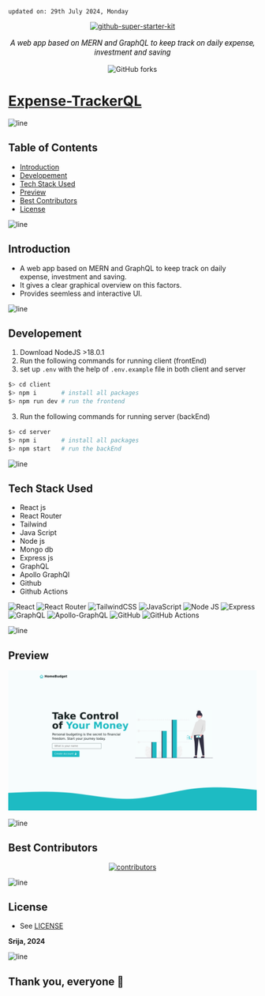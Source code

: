     updated on: 29th July 2024, Monday

<div align=center>
    <a href="https://github.com/warmachine028/github-super-starter-kit">
        <img width="200" src="https://cdn-icons-png.flaticon.com/512/6289/6289296.png" alt="github-super-starter-kit">
    </a>
    <p style="font-family: roboto, calibri; font-size:12pt; font-style:italic"> A web app based on MERN and GraphQL to keep track on daily expense, investment and saving </p>
    <a src="https://github.com/warmachine028/github-super-starter-kit/forks">
        <img alt="GitHub forks" src="https://img.shields.io/github/forks/warmachine028/github-super-starter-kit">
    </a>
</div>

# [Expense-TrackerQL](https://github.com/warmachine028/github-super-starter-kit)

![line]

## Table of Contents

- [Introduction](#introduction)
- [Developement](#developement)
- [Tech Stack Used](#tech-stack-used)
- [Preview](#preview)
- [Best Contributors](#best-contributors)
- [License](#license)

![line]

## Introduction

- A web app based on MERN and GraphQL to keep track on daily expense, investment and saving.
- It gives a clear graphical overview on this factors.
- Provides seemless and interactive UI.
  
![line]

## Developement


  1. Download NodeJS >18.0.1
  2. Run the following commands for running client (frontEnd)
  3. set up `.env` with the help of `.env.example` file in both client and server
```sh
$> cd client
$> npm i       # install all packages
$> npm run dev # run the frontend
```
  3. Run the following commands for running server (backEnd)
```sh
$> cd server
$> npm i       # install all packages
$> npm start   # run the backEnd
```

![line]

## Tech Stack Used

- React js
- React Router
- Tailwind 
- Java Script
- Node js
- Mongo db
- Express js
- GraphQL
- Apollo GraphQl 
- Github
- Github Actions

![React](https://img.shields.io/badge/react-%2320232a.svg?style=for-the-badge&logo=react&logoColor=%2361DAFB) ![React Router](https://img.shields.io/badge/React_Router-CA4245?style=for-the-badge&logo=react-router&logoColor=white) ![TailwindCSS](https://img.shields.io/badge/tailwindcss-%2338B2AC.svg?style=for-the-badge&logo=tailwind-css&logoColor=blue) ![JavaScript](https://img.shields.io/badge/javascript-%23323330.svg?style=for-the-badge&logo=javascript&logoColor=%23F7DF1E) ![Node JS](https://img.shields.io/badge/Node.js-43853D?style=for-the-badge&logo=node.js&logoColor=white) ![Express](https://img.shields.io/badge/Express.js-404D59?style=for-the-badge) ![GraphQL](https://img.shields.io/badge/-GraphQL-E10098?style=for-the-badge&logo=graphql&logoColor=white) ![Apollo-GraphQL](https://img.shields.io/badge/-ApolloGraphQL-311C87?style=for-the-badge&logo=apollo-graphql)  ![GitHub](https://img.shields.io/badge/github-%23121011.svg?style=for-the-badge&logo=github&logoColor=white) ![GitHub Actions](https://img.shields.io/badge/github%20actions-%232671E5.svg?style=for-the-badge&logo=githubactions&logoColor=white) 

![line]

## Preview

![Snapshot](.github/preview.png)

![line]

## Best Contributors

<div align="center">
    <a  href="https://github.com/SrijaAdhya12/expense-trackerQL/contributors">
        <img src="https://contrib.rocks/image?repo=SrijaAdhya12/expense-trackerQL" alt="contributors" />
    </a>
</div>

![line]

## License

- See [LICENSE]

**Srija, 2024**

![line]

## Thank you, everyone 💚

[markdown badges]: https://github.com/Ileriayo/markdown-badges
[line]: https://user-images.githubusercontent.com/75939390/137615281-3a875960-92cc-407f-97fe-fd2319bdb252.png
[License]: https://github.com/warmachine028/github-super-starter-kit/blob/main/LICENSE

<!-- 29/07/24 -->
